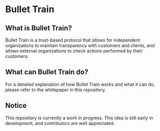 # Bullet Train

## What is Bullet Train?
Bullet Train is a trust-based protocol that allows for independent organizations to maintain
transparency with customers and clients, and allows external organizations to check
actions performed by their customers.

## What can Bullet Train do?

For a detailed explanation of how Bullet Train works and what it can do, please
refer to the whitepaper in this repository.

## Notice
This repository is currently a work in progress. This idea is still early in development, and
contributors are well appreciated.